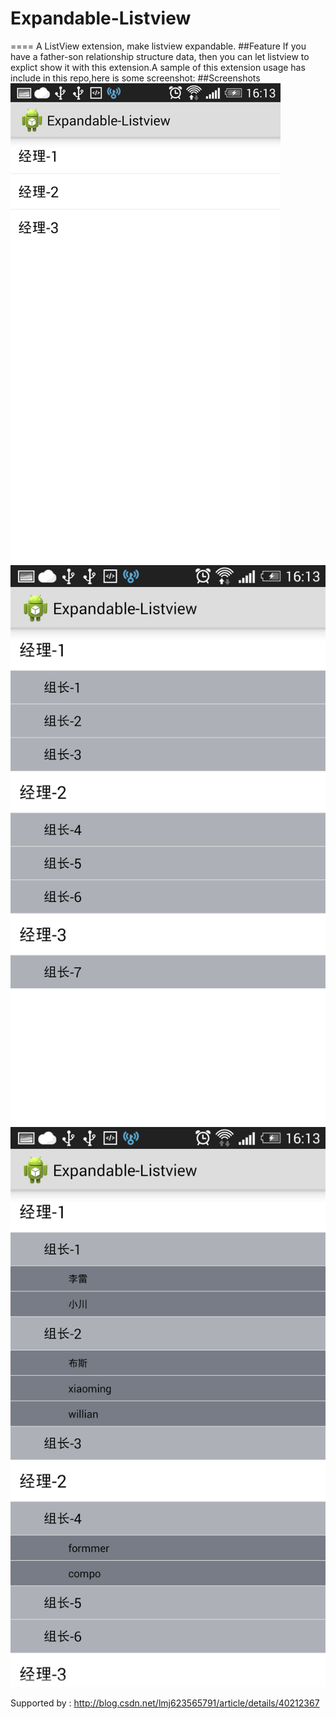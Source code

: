 # Expandable-Listview
====
A ListView extension, make listview expandable.
##Feature
If you have a father-son relationship structure data, then you can let listview to explict show
it with this extension.A sample of this extension usage has include in this repo,here is some screenshot:
##Screenshots
![image](https://github.com/Alex987965/Expandable-Listview/blob/master/screenshots/screenshot_1.png)
![image](https://github.com/Alex987965/Expandable-Listview/blob/master/screenshots/screenshot_2.png)
![image](https://github.com/Alex987965/Expandable-Listview/blob/master/screenshots/screenshot_3.png)

Supported by : http://blog.csdn.net/lmj623565791/article/details/40212367
